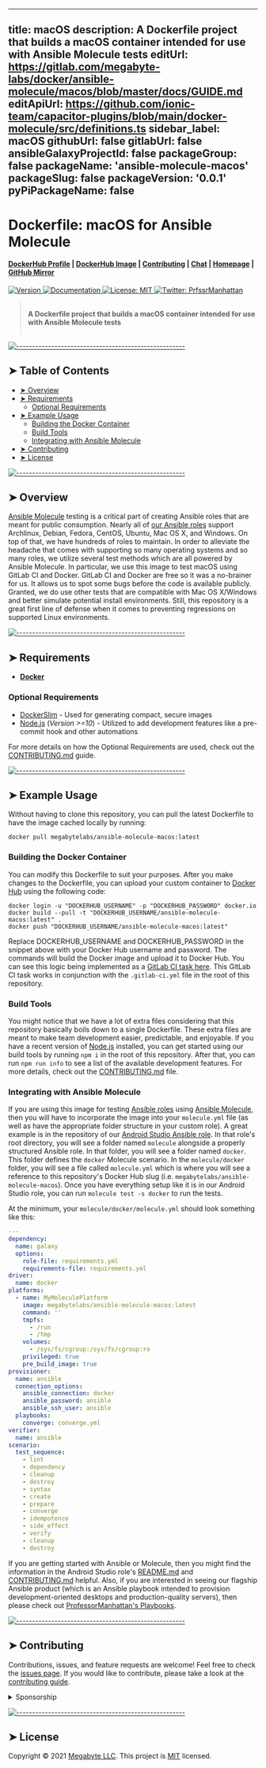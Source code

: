 ***

title: macOS
description: A Dockerfile project that builds a macOS container intended for use with Ansible Molecule tests
editUrl: <https://gitlab.com/megabyte-labs/docker/ansible-molecule/macos/blob/master/docs/GUIDE.md>
editApiUrl: <https://github.com/ionic-team/capacitor-plugins/blob/main/docker-molecule/src/definitions.ts>
sidebar\_label: macOS
githubUrl: false
gitlabUrl: false
ansibleGalaxyProjectId: false
packageGroup: false
packageName: 'ansible-molecule-macos'
packageSlug: false
packageVersion: '0.0.1'
pyPiPackageName: false
----------------------

<h1>Dockerfile: macOS for Ansible Molecule</h1>

<h4>
  <a href="https://hub.docker.com/u/megabytelabs">DockerHub Profile</a>
  <span> | </span>
  <a href="https://hub.docker.com/r/megabytelabs/ansible-molecule-macos">DockerHub Image</a>
  <span> | </span>
  <a href="https://gitlab.com/megabyte-labs/dockerfile/ansible-molecule/macos/-/blob/master/CONTRIBUTING.md">Contributing</a>
  <span> | </span>
  <a href="https://app.slack.com/client/T01ABCG4NK1/C01NN74H0LW/details/">Chat</a>
  <span> | </span>
  <a href="https://megabyte.space">Homepage</a>
  <span> | </span>
  <a href="https://github.com/MegabyteLabs/docker-ansible-molecule-macos">GitHub Mirror</a>
</h4>
<p>
  <a href="https://gitlab.com/megabyte-labs/dockerfile/ansible-molecule/macos">
    <img alt="Version" src="https://img.shields.io/badge/version-0.0.1-blue.svg?cacheSeconds=2592000" />
  </a>
  <a href="https://megabyte.space/docs/docker" target="_blank">
    <img alt="Documentation" src="https://img.shields.io/badge/documentation-yes-brightgreen.svg" />
  </a>
  <a href="https://gitlab.com/megabyte-labs/dockerfile/ansible-molecule/macos/-/raw/master/LICENSE" target="_blank">
    <img alt="License: MIT" src="https://img.shields.io/badge/License-MIT-yellow.svg" />
  </a>
  <a href="https://twitter.com/PrfssrManhattan" target="_blank">
    <img alt="Twitter: PrfssrManhattan" src="https://img.shields.io/twitter/follow/PrfssrManhattan.svg?style=social" />
  </a>
</p>

> <br/>**A Dockerfile project that builds a macOS container intended for use with Ansible Molecule tests**<br/><br/>

[![-----------------------------------------------------](https://raw.githubusercontent.com/andreasbm/readme/master/assets/lines/aqua.png)](#table-of-contents)

## ➤ Table of Contents

* [➤ Overview](#-overview)
* [➤ Requirements](#-requirements)
  * [Optional Requirements](#optional-requirements)
* [➤ Example Usage](#-example-usage)
  * [Building the Docker Container](#building-the-docker-container)
  * [Build Tools](#build-tools)
  * [Integrating with Ansible Molecule](#integrating-with-ansible-molecule)
* [➤ Contributing](#-contributing)
* [➤ License](#-license)

[![-----------------------------------------------------](https://raw.githubusercontent.com/andreasbm/readme/master/assets/lines/aqua.png)](#overview)

## ➤ Overview

[Ansible Molecule](https://molecule.readthedocs.io/en/latest/) testing is a critical part of creating Ansible roles that are meant for public consumption. Nearly all of [our Ansible roles](https://gitlab.com/megabyte-labs/ansible-roles) support Archlinux, Debian, Fedora, CentOS, Ubuntu, Mac OS X, and Windows. On top of that, we have hundreds of roles to maintain. In order to alleviate the headache that comes with supporting so many operating systems and so many roles, we utilize several test methods which are all powered by Ansible Molecule. In particular, we use this image to test macOS using GitLab CI and Docker. GitLab CI and Docker are free so it was a no-brainer for us. It allows us to spot some bugs before the code is available publicly. Granted, we do use other tests that are compatible with Mac OS X/Windows and better simulate potential install environments. Still, this repository is a great first line of defense when it comes to preventing regressions on supported Linux environments.

[![-----------------------------------------------------](https://raw.githubusercontent.com/andreasbm/readme/master/assets/lines/aqua.png)](#requirements)

## ➤ Requirements

* **[Docker](https://gitlab.com/megabyte-labs/ansible-roles/docker)**

### Optional Requirements

* [DockerSlim](https://gitlab.com/megabyte-labs/ansible-roles/dockerslim) - Used for generating compact, secure images
* [Node.js](https://gitlab.com/megabyte-labs/ansible-roles/nodejs) (*Version >=10*) - Utilized to add development features like a pre-commit hook and other automations

For more details on how the Optional Requirements are used, check out the [CONTRIBUTING.md](https://gitlab.com/megabyte-labs/dockerfile/ansible-molecule/macos/-/blob/master/CONTRIBUTING.md) guide.

[![-----------------------------------------------------](https://raw.githubusercontent.com/andreasbm/readme/master/assets/lines/aqua.png)](#example-usage)

## ➤ Example Usage

Without having to clone this repository, you can pull the latest Dockerfile to have the image cached locally by running:

    docker pull megabytelabs/ansible-molecule-macos:latest

### Building the Docker Container

You can modify this Dockerfile to suit your purposes. After you make changes to the Dockerfile, you can upload your custom container to [Docker Hub](https://hub.docker.com/) using the following code:

    docker login -u "DOCKERHUB_USERNAME" -p "DOCKERHUB_PASSWORD" docker.io
    docker build --pull -t "DOCKERHUB_USERNAME/ansible-molecule-macos:latest" .
    docker push "DOCKERHUB_USERNAME/ansible-molecule-macos:latest"

Replace DOCKERHUB\_USERNAME and DOCKERHUB\_PASSWORD in the snippet above with your Docker Hub username and password. The commands will build the Docker image and upload it to Docker Hub. You can see this logic being implemented as a [GitLab CI task here](https://gitlab.com/megabyte-labs/ci/gitlab-ci-templates/-/blob/master/dockerhub.gitlab-ci.yml). This GitLab CI task works in conjunction with the `.gitlab-ci.yml` file in the root of this repository.

### Build Tools

You might notice that we have a lot of extra files considering that this repository basically boils down to a single Dockerfile. These extra files are meant to make team development easier, predictable, and enjoyable. If you have a recent version of [Node.js](https://gitlab.com/megabyte-labs/ansible-roles/nodejs) installed, you can get started using our build tools by running `npm i` in the root of this repository. After that, you can run `npm run info` to see a list of the available development features. For more details, check out the [CONTRIBUTING.md](https://gitlab.com/megabyte-labs/dockerfile/ansible-molecule/macos/-/blob/master/CONTRIBUTING.md) file.

### Integrating with Ansible Molecule

If you are using this image for testing [Ansible roles](https://gitlab.com/megabyte-labs/ansible-roles) using [Ansible Molecule](https://molecule.readthedocs.io/en/latest/), then you will have to incorporate the image into your `molecule.yml` file (as well as have the appropriate folder structure in your custom role). A great example is in the repository of our [Android Studio Ansible role](https://gitlab.com/megabyte-labs/ansible-roles/androidstudio). In that role's root directory, you will see a folder named `molecule` alongside a properly structured Ansible role. In that folder, you will see a folder named `docker`. This folder defines the `docker` Molecule scenario. In the `molecule/docker` folder, you will see a file called `molecule.yml` which is where you will see a reference to this repository's Docker Hub slug (i.e. `megabytelabs/ansible-molecule-macos`). Once you have everything setup like it is in our Android Studio role, you can run `molecule test -s docker` to run the tests.

At the minimum, your `molecule/docker/molecule.yml` should look something like this:

```yaml
---
dependency:
  name: galaxy
  options:
    role-file: requirements.yml
    requirements-file: requirements.yml
driver:
  name: docker
platforms:
  - name: MyMoleculePlatform
    image: megabytelabs/ansible-molecule-macos:latest
    command: ''
    tmpfs:
      - /run
      - /tmp
    volumes:
      - /sys/fs/cgroup:/sys/fs/cgroup:ro
    privileged: true
    pre_build_image: true
provisioner:
  name: ansible
  connection_options:
    ansible_connection: docker
    ansible_password: ansible
    ansible_ssh_user: ansible
  playbooks:
    converge: converge.yml
verifier:
  name: ansible
scenario:
  test_sequence:
    - lint
    - dependency
    - cleanup
    - destroy
    - syntax
    - create
    - prepare
    - converge
    - idempotence
    - side_effect
    - verify
    - cleanup
    - destroy
```

If you are getting started with Ansible or Molecule, then you might find the information in the Android Studio role's [README.md](https://gitlab.com/megabyte-labs/ansible-roles/androidstudio/-/blob/master/README.md) and [CONTRIBUTING.md](https://gitlab.com/megabyte-labs/ansible-roles/androidstudio/-/blob/master/CONTRIBUTING.md) helpful. Also, if you are interested in seeing our flagship Ansible product (which is an Ansible playbook intended to provision development-oriented desktops and production-quality servers), then please check out [ProfessorManhattan's Playbooks](https://gitlab.com/ProfessorManhattan/Playbooks).

[![-----------------------------------------------------](https://raw.githubusercontent.com/andreasbm/readme/master/assets/lines/aqua.png)](#contributing)

## ➤ Contributing

Contributions, issues, and feature requests are welcome! Feel free to check the [issues page](https://gitlab.com/megabyte-labs/dockerfile/ansible-molecule/macos/-/issues). If you would like to contribute, please take a look at the [contributing guide](https://gitlab.com/megabyte-labs/dockerfile/ansible-molecule/macos/-/blob/master/CONTRIBUTING.md).

<details>
<summary>Sponsorship</summary>
<br/>
<blockquote>
<br/>
I create open source projects out of love. Although I have a job, shelter, and as much fast food as I can handle, it would still be pretty cool to be appreciated by the community for something I have spent a lot of time and money on. Please consider sponsoring me! Who knows? Maybe I will be able to quit my job and publish open source full time.
<br/><br/>Sincerely,<br/><br/>

***Brian Zalewski***<br/><br/>

</blockquote>

<a href="https://www.patreon.com/ProfessorManhattan">
  <img src="https://c5.patreon.com/external/logo/become_a_patron_button@2x.png" width="160">
</a>

</details>

[![-----------------------------------------------------](https://raw.githubusercontent.com/andreasbm/readme/master/assets/lines/aqua.png)](#license)

## ➤ License

Copyright © 2021 [Megabyte LLC](https://megabyte.space). This project is [MIT](https://gitlab.com/megabyte-labs/dockerfile/ansible-molecule/macos/-/raw/master/LICENSE) licensed.

